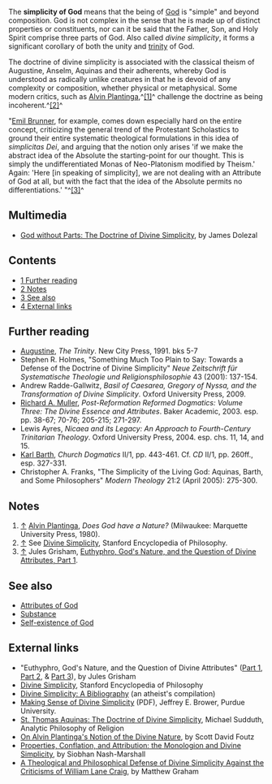 The **simplicity of God** means that the being of [God](God "God")
is "simple" and beyond composition. God is not complex in the sense
that he is made up of distinct properties or constituents, nor can
it be said that the Father, Son, and Holy Spirit comprise three
parts of God. Also called *divine simplicity*, it forms a
significant corollary of both the unity and
[trinity](Trinity "Trinity") of God.

The doctrine of divine simplicity is associated with the classical
theism of Augustine, Anselm, Aquinas and their adherents, whereby
God is understood as radically unlike creatures in that he is
devoid of any complexity or composition, whether physical or
metaphysical. Some modern critics, such as
[Alvin Plantinga](Alvin_Plantinga "Alvin Plantinga"),^[[1]](#note-0)^
challenge the doctrine as being incoherent.^[[2]](#note-1)^

"[Emil Brunner](Emil_Brunner "Emil Brunner"), for example, comes
down especially hard on the entire concept, criticizing the general
trend of the Protestant Scholastics to ground their entire
systematic theological formulations in this idea of
*simplicitas Dei*, and arguing that the notion only arises 'if we
make the abstract idea of the Absolute the starting-point for our
thought. This is simply the undifferentiated Monas of Neo-Platonism
modified by Theism.' Again: 'Here [in speaking of simplicity], we
are not dealing with an Attribute of God at all, but with the fact
that the idea of the Absolute permits no differentiations.'
"^[[3]](#note-2)^

## Multimedia

-   [God without Parts: The Doctrine of Divine Simplicity](http://www.youtube.com/watch?v=-davnzphHdc&feature=feedf),
    by James Dolezal




## Contents

-   [1 Further reading](#Further_reading)
-   [2 Notes](#Notes)
-   [3 See also](#See_also)
-   [4 External links](#External_links)

## Further reading

-   [Augustine](Augustine "Augustine"), *The Trinity*. New City
    Press, 1991. bks 5-7
-   Stephen R. Holmes, "Something Much Too Plain to Say: Towards a
    Defense of the Doctrine of Divine Simplicity"
    *Neue Zeitschrift für Systematische Theologie und Religionsphilosophie*
    43 (2001): 137-154.
-   Andrew Radde-Gallwitz,
    *Basil of Caesarea, Gregory of Nyssa, and the Transformation of Divine Simplicity*.
    Oxford University Press, 2009.
-   [Richard A. Muller](Richard_A._Muller "Richard A. Muller"),
    *Post-Reformation Reformed Dogmatics: Volume Three: The Divine Essence and Attributes*.
    Baker Academic, 2003. esp. pp. 38-67; 70-76; 205-215; 271-297.
-   Lewis Ayres,
    *Nicaea and its Legacy: An Approach to Fourth-Century Trinitarian Theology*.
    Oxford University Press, 2004. esp. chs. 11, 14, and 15.
-   [Karl Barth](Karl_Barth "Karl Barth"), *Church Dogmatics* II/1,
    pp. 443-461. Cf. *CD* II/1, pp. 260ff., esp. 327-331.
-   Christopher A. Franks, "The Simplicity of the Living God:
    Aquinas, Barth, and Some Philosophers" *Modern Theology* 21:2
    (April 2005): 275-300.

## Notes

1.  [↑](#ref-0)
    [Alvin Plantinga](Alvin_Plantinga "Alvin Plantinga"),
    *Does God have a Nature?* (Milwaukee: Marquette University Press,
    1980).
2.  [↑](#ref-1) See
    [Divine Simplicity](http://plato.stanford.edu/entries/divine-simplicity/),
    Stanford Encyclopedia of Philosophy.
3.  [↑](#ref-2) Jules Grisham,
    [Euthyphro, God's Nature, and the Question of Divine Attributes, Part 1](http://reformedperspectives.org/newfiles/jul_grisham/TH.Grisham.Simplicity.1.html).

## See also

-   [Attributes of God](Attributes_of_God "Attributes of God")
-   [Substance](Substance "Substance")
-   [Self-existence of God](Self-existence_of_God "Self-existence of God")

## External links

-   "Euthyphro, God's Nature, and the Question of Divine
    Attributes"
    ([Part 1](http://reformedperspectives.org/newfiles/jul_grisham/TH.Grisham.Simplicity.1.html),
    [Part 2](http://reformedperspectives.org/newfiles/jul_grisham/TH.Grisham.Simplicity.2.html),
    &
    [Part 3](http://reformedperspectives.org/newfiles/jul_grisham/TH.Grisham.Simplicity.3.html)),
    by Jules Grisham
-   [Divine Simplicity](http://plato.stanford.edu/entries/divine-simplicity/),
    Stanford Encyclopedia of Philosophy
-   [Divine Simplicity: A Bibliography](http://commonsenseatheism.com/?p=3736)
    (an atheist's compilation)
-   [Making Sense of Divine Simplicity](http://web.ics.purdue.edu/~brower/Papers/Making%20Sense%20of%20Divine%20Simplicity.pdf)
    (PDF), Jeffrey E. Brower, Purdue University.
-   [St. Thomas Aquinas: The Doctrine of Divine Simplicity](http://www.homestead.com/philofreligion/files/Thomas3.html),
    Michael Sudduth, Analytic Philosophy of Religion
-   [On Alvin Plantinga's Notion of the Divine Nature](http://www.quodlibet.net/plantinga.shtml),
    by Scott David Foutz
-   [Properties, Conflation, and Attribution: the Monologion and Divine Simplicity](http://www.anselm.edu/Documents/Institute%20for%20Saint%20Anselm%20Studies/Abstracts/4.5.3.2c_42Nash-Marshall.pdf),
    by Siobhan Nash-Marshall
-   [A Theological and Philosophical Defense of Divine Simplicity Against the Criticisms of William Lane Craig](http://www.grahamapologetics.com/pdf/DIVINE%20SIMPLICITY.pdf),
    by Matthew Graham



